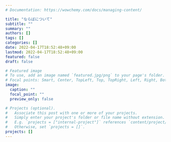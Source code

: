 ```yaml
---
# Documentation: https://wowchemy.com/docs/managing-content/

title: "ならばについて"
subtitle: ""
summary: ""
authors: []
tags: []
categories: []
date: 2022-04-17T18:52:48+09:00
lastmod: 2022-04-17T18:52:48+09:00
featured: false
draft: false

# Featured image
# To use, add an image named `featured.jpg/png` to your page's folder.
# Focal points: Smart, Center, TopLeft, Top, TopRight, Left, Right, BottomLeft, Bottom, BottomRight.
image:
  caption: ""
  focal_point: ""
  preview_only: false

# Projects (optional).
#   Associate this post with one or more of your projects.
#   Simply enter your project's folder or file name without extension.
#   E.g. `projects = ["internal-project"]` references `content/project/deep-learning/index.md`.
#   Otherwise, set `projects = []`.
projects: []
---
```

